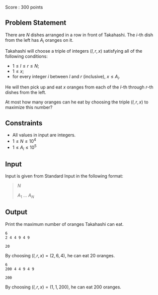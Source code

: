 Score : $300$ points

## Problem Statement

There are $N$ dishes arranged in a row in front of Takahashi. The $i$-th dish from the left has $A_i$ oranges on it.

Takahashi will choose a triple of integers $(l, r, x)$ satisfying all of the following conditions:

- $1\leq l \leq r \leq N$;
- $1 \le x$;
- for every integer $i$ between $l$ and $r$ (inclusive), $x \le A_i$.

He will then pick up and eat $x$ oranges from each of the $l$-th through $r$-th dishes from the left.

At most how many oranges can he eat by choosing the triple $(l, r, x)$ to maximize this number?

## Constraints

- All values in input are integers.
- $1 \leq N \leq 10^4$
- $1 \leq A_i \leq 10^5$

## Input

Input is given from Standard Input in the following format:

> $N$
> 
> $A_1$ $\ldots$ $A_N$

## Output

Print the maximum number of oranges Takahashi can eat.

```input1
6
2 4 4 9 4 9
```

```output1
20
```

By choosing $(l,r,x)=(2,6,4)$, he can eat $20$ oranges.

```input2
6
200 4 4 9 4 9
```

```output2
200
```

By choosing $(l,r,x)=(1,1,200)$, he can eat $200$ oranges.
